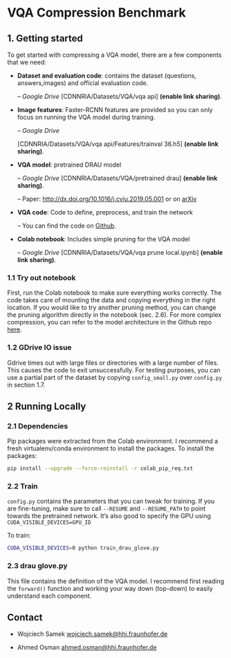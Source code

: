 # VQA Compression Benchmark

## 1. Getting started
To get started with compressing a VQA model, there are a few components that we need:

* **Dataset and evaluation code**: contains the dataset (questions, answers,images) and official evaluation code.

  – *Google Drive*
  [CDNNRIA/Datasets/VQA/vqa api] **(enable link sharing)**.

* **Image features**: Faster-RCNN features are provided so you can only focus on running the VQA model during training.

  – *Google Drive*

  [CDNNRIA/Datasets/VQA/vqa api/Features/trainval 36.h5]  **(enable link sharing)**.

* **VQA model**: pretrained DRAU model

  – *Google Drive* 
  [CDNNRIA/Datasets/VQA/pretrained drau]   **(enable link sharing)**.
  
  – Paper: <http://dx.doi.org/10.1016/j.cviu.2019.05.001> or on [arXiv](https://arxiv.org/abs/1802.00209)

* **VQA code**: Code to define, preprocess, and train the network 

  – You can find the code on [Github](https://github.com/ahmedmagdiosman/compress-vqa).
  
* **Colab notebook**: Includes simple pruning for the VQA model 

  – *Google Drive*
  [CDNNRIA/Datasets/VQA/vqa prune local.ipynb]  **(enable link sharing)**.

        
### 1.1 Try out notebook

First, run the Colab notebook to make sure everything works correctly. The code takes care of mounting the data and copying everything in the right location. If you would like to try another pruning method, you can change the pruning algorithm directly in the notebook (sec. 2.6). For more complex compression, you can refer to the model architecture in the Github repo [here](https://github.com/ahmedmagdiosman/compress-vqa/blob/master/vqa_drau/models/drau_glove.py).

### 1.2 GDrive IO issue

Gdrive times out with large files or directories with a large number of files. This causes the code to exit unsuccessfully. For testing purposes, you can use a partial part of the dataset by copying `config_small.py` over `config.py` in section 1.7.

## 2 Running Locally 

### 2.1 Dependencies
Pip packages were extracted from the Colab environment. I recommend a fresh virtualenv/conda environment to install the packages. To install the packages:
```bash
pip install --upgrade --force-reinstall -r colab_pip_req.txt
```

### 2.2 Train
`config.py` contains the parameters that you can tweak for training. If you are
fine-tuning, make sure to call `--RESUME` and `--RESUME_PATH` to point towards
the pretrained network. It’s also good to specify the GPU using `CUDA_VISIBLE_DEVICES=GPU_ID`

To train:
```bash
CUDA_VISIBLE_DEVICES=0 python train_drau_glove.py
```

### 2.3 drau glove.py
This file contains the definition of the VQA model. I recommend first reading the `forward()` function and working your way down (top-down) to easily understand each component.



## Contact

* Wojciech Samek wojciech.samek@hhi.fraunhofer.de

* Ahmed Osman ahmed.osman@hhi.fraunhofer.de
   
